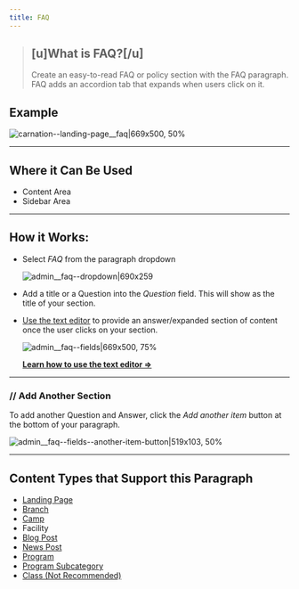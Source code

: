 ```yaml
---
title: FAQ
---
```


> ## [u]What is FAQ?[/u]
> Create an easy-to-read FAQ or policy section with the FAQ paragraph. FAQ adds an accordion tab that expands when users click on it.

## Example
![carnation--landing-page__faq|669x500, 50%](upload://aUwK4KoggrG9504WyjbhS58tNNI.png)


---

## Where it Can Be Used

* Content Area
* Sidebar Area
---
## How it Works:

* Select *FAQ* from the paragraph dropdown

  ![admin__faq--dropdown|690x259](upload://eRZhplgt9wM18V1VoEJuMUu3G1W.png)

* Add a title or a Question into the *Question* field. This will show as the title of your section.

* [Use the text editor](https://community.openymca.org/t/introduction-text-editor-open-y-user-docs/643) to provide an answer/expanded section of content once the user clicks on your section.

  ![admin__faq--fields|669x500, 75%](upload://wWVWcJBIOB3FpTUm9O5HpYmXSNH.png)

  **[Learn how to use the text editor ⇒](https://community.openymca.org/t/introduction-text-editor-open-y-user-docs/643)**

---
### // Add Another Section
To add another Question and Answer, click the *Add another item* button at the bottom of your paragraph.

![admin__faq--fields--another-item-button|519x103, 50%](upload://AqY7M0bqDgJoNcd2SJBITxUiglp.png)

---

## Content Types that Support this Paragraph

* [Landing Page](https://community.openymca.org/t/landing-page-content-types-open-y-user-docs/667)
* [Branch](https://community.openymca.org/t/branch-content-types-open-y-user-docs/685)
* [Camp](https://community.openymca.org/t/camp-content-types-user-docs/690)
* Facility
* [Blog Post](https://community.openymca.org/t/blog-post-content-types-open-y-user-docs/693)
* [News Post](https://community.openymca.org/t/news-post-content-types-open-y-user-docs/694)
* [Program](https://community.openymca.org/t/program-content-types-open-y-user-docs/691)
* [Program Subcategory](https://community.openymca.org/t/landing-page-content-types-open-y-user-docs/667)
* [Class (Not Recommended)](https://community.openymca.org/t/activity-class-and-session-content-types-open-y-user-docs/697)